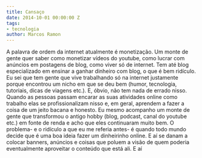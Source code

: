 ```yaml
---
title: Cansaço
date: 2014-10-01 00:00:00 Z
tags:
- tecnologia
author: Marcos Ramon
---
```


A palavra de ordem da internet atualmente é monetização. Um monte de gente quer saber como monetizar vídeos do youtube, como lucrar com anúncios em postagens de blog, como viver só de internet. Tem até blog especializado em ensinar a ganhar dinheiro com blog, o que é bem ridículo. 
Eu sei que tem gente que vive trabalhando só na internet justamente porque encontrou um nicho em que se deu bem (humor, tecnologia, tutoriais, dicas de viagens etc.). E, óbvio, não tem nada de errado nisso. 
Quando as pessoas passam encarar as suas atividades online como trabalho elas se profissionalizam nisso e, em geral, aprendem a fazer a coisa de um jeito bacana e honesto.
Eu mesmo acompanho um monte de gente que transformou o antigo hobby (blog, podcast, canal do youtube etc.) em fonte de renda e acho que eles continuaram muito bem. 
O problema- e o ridículo a que eu me referia antes- é quando todo mundo decide que é uma boa ideia fazer um dinheirinho online. E aí se danam a colocar banners, anúncios e coisas que poluem a visão de quem poderia eventualmente aproveitar o conteúdo que está ali. E aí
